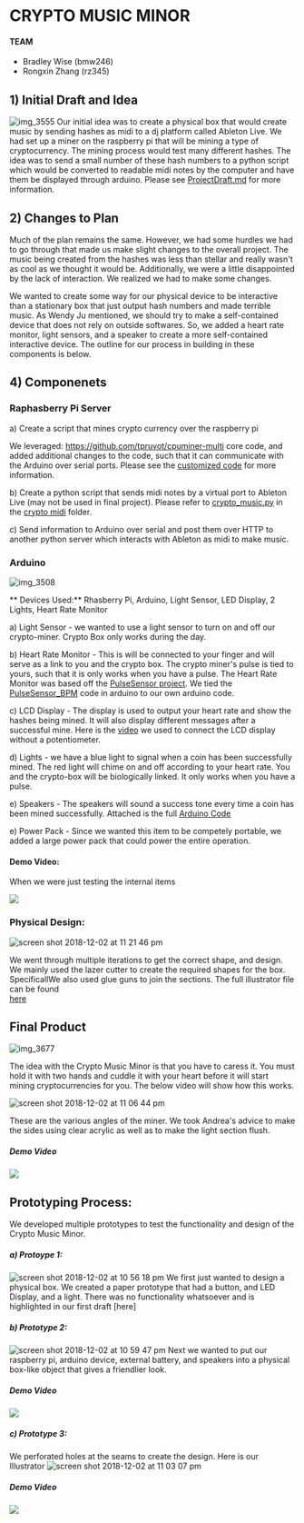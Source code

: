 # CRYPTO MUSIC MINOR

#### TEAM
- Bradley Wise (bmw246)
- Rongxin Zhang (rz345)

## 1) Initial Draft and Idea
![img_3555](https://user-images.githubusercontent.com/3782456/49352254-059c1b00-f685-11e8-91cd-5b47ff73a587.jpeg)
Our initial idea was to create a physical box that would create music by sending hashes as midi to a dj platform called Ableton Live. We had set up a miner on the raspberry pi that will be mining a type of cryptocurrency. The mining process would test many different hashes. The idea was to send a small number of these hash numbers to a python script which would be converted to readable midi notes by the computer and have them be displayed through arduino. Please see [ProjectDraft.md](ProjectDraft.md) for more information.

## 2) Changes to Plan
Much of the plan remains the same. However, we had some hurdles we had to go through that made us make slight changes to the overall project. The music being created from the hashes was less than stellar and really wasn't as cool as we thought it would be. Additionally, we were a little disappointed by the lack of interaction. We realized we had to make some changes. 

We wanted to create some way for our physical device to be interactive than a stationary box that just output hash numbers and made terrible music. As Wendy Ju mentioned, we should try to make a self-contained device that does not rely on outside softwares. So, we added a heart rate monitor, light sensors, and a speaker to create a more self-contained interactive device. The outline for our process in building in these components is below.

## 4) Componenets
### Raphasberry Pi Server

a) Create a script that mines crypto currency over the raspberry pi

We leveraged: https://github.com/tpruvot/cpuminer-multi core code, and added additional changes to the code, such that it can communicate with the Arduino over serial ports. Please see the [customized code](./miner/qubit.c) for more information.
  
b) Create a python script that sends midi notes by a virtual port to Ableton Live (may not be used in final project). Please refer to [crypto_music.py](https://github.com/bmwise14/crypto_music/blob/master/crypto_midi/crypto_music.py) in the [crypto midi](https://github.com/bmwise14/crypto_music/tree/master/crypto_midi) folder.

c) Send information to Arduino over serial and post them over HTTP to another python server which interacts with Ableton as midi to make music.


### Arduino
![img_3508](https://user-images.githubusercontent.com/3782456/49352379-9f63c800-f685-11e8-977a-3b825ce01def.jpeg)

** Devices Used:** Rhasberry Pi, Arduino, Light Sensor, LED Display, 2 Lights, Heart Rate Monitor

a) Light Sensor - we wanted to use a light sensor to turn on and off our crypto-miner. Crypto Box only works during the day.

b) Heart Rate Monitor - This is will be connected to your finger and will serve as a link to you and the crypto box. The crypto miner's pulse is tied to yours, such that it is only works when you have a pulse. The Heart Rate Monitor was based off the [PulseSensor project](https://pulsesensor.com/pages/code-and-guide). We tied the [PulseSensor_BPM](https://pulsesensor.com/pages/getting-advanced) code in arduino to our own arduino code.

c) LCD Display - The display is used to output your heart rate and show the hashes being mined. It will also display different messages after a successful mine. Here is the [video](https://www.youtube.com/watch?v=zzGWcZ2E5CY) we used to connect the LCD display without a potentiometer.

d) Lights - we have a blue light to signal when a coin has been successfully mined. The red light will chime on and off according to your heart rate. You and the crypto-box will be biologically linked. It only works when you have a pulse.

e) Speakers - The speakers will sound a success tone every time a coin has been mined successfully. Attached is the full [Arduino Code](./pitches_hashes/pitches_hashes.ino)

e) Power Pack - Since we wanted this item to be competely portable, we added a large power pack that could power the entire operation.

#### Demo Video:
When we were just testing the internal items

[![](https://img.youtube.com/vi/MJOnnCxagro/0.jpg)](https://youtu.be/MJOnnCxagro) 

### Physical Design:
![screen shot 2018-12-02 at 11 21 46 pm](https://user-images.githubusercontent.com/3782456/49352960-12bb0900-f689-11e8-84c3-3f36eef3b9f0.png)

We went through multiple iterations to get the correct shape, and design. We mainly used the lazer cutter to create the required shapes for the box. SpecificallWe also used glue guns to join the sections. The full illustrator file can be found  
[here](./crypto-box-new-final.ai)


## Final Product

![img_3677](https://user-images.githubusercontent.com/3782456/49352722-6e849280-f687-11e8-8579-0362b00a6960.jpeg)

The idea with the Crypto Music Minor is that you have to caress it. You must hold it with two hands and cuddle it with your heart before it will start mining cryptocurrencies for you. The below video will show how this works.

![screen shot 2018-12-02 at 11 06 44 pm](https://user-images.githubusercontent.com/3782456/49352676-21082580-f687-11e8-8685-69f1182267fa.png)

These are the various angles of the miner. We took Andrea's advice to make the sides using clear acrylic as well as to make the light section flush.

##### Demo Video
[![](https://img.youtube.com/vi/m1Q9HMr6kQ0/0.jpg)](https://youtu.be/m1Q9HMr6kQ0) 


## Prototyping Process:

We developed multiple prototypes to test the functionality and design of the Crypto Music Minor.

##### a) Protoype 1:
![screen shot 2018-12-02 at 10 56 18 pm](https://user-images.githubusercontent.com/3782456/49352461-01bcc880-f686-11e8-8513-6e70fb316f6b.png)
We first just wanted to design a physical box. We created a paper prototype that had a button, and LED Display, and a light. There was no functionality whatsoever and is highlighted in our first draft [here]

##### b) Prototype 2:
![screen shot 2018-12-02 at 10 59 47 pm](https://user-images.githubusercontent.com/3782456/49352462-01bcc880-f686-11e8-87be-2ce953fed96c.png)
Next we wanted to put our raspberry pi, arduino device, external  battery, and speakers into a physical box-like object that gives a friendlier look.
##### Demo Video
[![](https://img.youtube.com/vi/F3bVqpSFKPQ/0.jpg)](https://youtu.be/F3bVqpSFKPQ)



##### c) Prototype 3:
We perforated holes at the seams to create the design. Here is our Illustrator ![screen shot 2018-12-02 at 11 03 07 pm](https://user-images.githubusercontent.com/3782456/49352555-73951200-f686-11e8-8301-878870b86623.png)

##### Demo Video
[![](https://img.youtube.com/vi/VrxEEp9DG1w/0.jpg)](https://youtu.be/VrxEEp9DG1w) 

